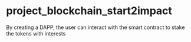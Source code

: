# project_blockchain_start2impact
By creating a DAPP, the user can interact with the smart contract to stake the tokens with interests
